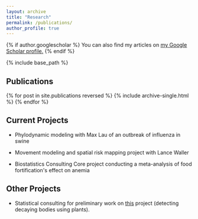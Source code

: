 ```yaml
---
layout: archive
title: "Research"
permalink: /publications/
author_profile: true
---
```


{% if author.googlescholar %}
  You can also find my articles on <u><a href="{{author.googlescholar}}">my Google Scholar profile</a>.</u>
{% endif %}

{% include base_path %}

Publications
------
{% for post in site.publications reversed %}
  {% include archive-single.html %}
{% endfor %}

Current Projects
------

* Phylodynamic modeling with Max Lau of an outbreak of influenza in swine

* Movement modeling and spatial risk mapping project with Lance Waller

* Biostatistics Consulting Core project conducting a meta-analysis of food fortification's effect on anemia

Other Projects
------

* Statistical consulting for preliminary work on <u><a href="https://www.wired.com/story/could-a-tree-signal-if-a-corpse-is-decaying/">this</a></u> project (detecting decaying bodies using plants). 
